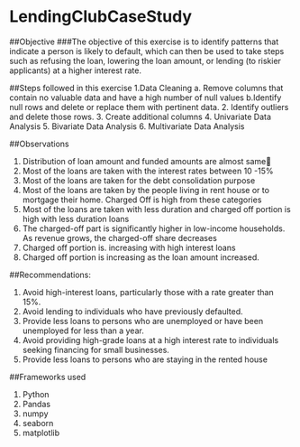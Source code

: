 # LendingClubCaseStudy

##Objective
###The objective of this exercise is to identify patterns that indicate a person is likely to default, which can then be used to take  steps such as refusing the loan, lowering the loan amount, or lending (to riskier applicants) at a higher interest rate.

##Steps followed in this exercise
1.Data Cleaning
    a. Remove columns that contain no valuable data and have a high number of null values
    b.Identify null rows and delete or replace them with pertinent data. 
2. Identify outliers and delete those rows.
3. Create additional columns
4. Univariate Data Analysis
5. Bivariate Data Analysis
6. Multivariate Data Analysis

##Observations
1. Distribution of  loan amount and funded amounts are almost same
2. Most of the loans are taken with the interest rates between 10 -15%
3. Most of the loans are taken for the debt consolidation purpose
4. Most of the loans are taken by the people living in rent house or to mortgage  their home. Charged Off is high from these categories
5. Most of the loans are taken with less duration and charged off portion is high with less duration loans
6. The charged-off part is significantly higher in low-income households. As revenue grows, the charged-off share decreases
7. Charged off portion is. increasing with high interest loans
8. Charged off portion is increasing as the loan amount increased.

##Recommendations:
1. Avoid high-interest loans, particularly those with a rate greater than 15%.
2. Avoid lending to individuals who have previously defaulted.
3. Provide less loans to persons who are unemployed or have been unemployed for less than a year.
4. Avoid providing high-grade loans at a high interest rate to individuals seeking financing for small businesses. 
5. Provide less loans to persons who are staying in the rented house

##Frameworks used
1. Python
2. Pandas
3. numpy
4. seaborn
5. matplotlib
 


  
